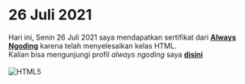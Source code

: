 # 26 Juli 2021

Hari ini, Senin 26 Juli 2021 saya mendapatkan sertifikat dari **[Always Ngoding](https://alwaysngoding.com/)** karena telah menyelesaikan kelas HTML.<br>
Kalian bisa mengunjungi profil _always ngoding_ saya **[disini](https://alwaysngoding.com/anggota/Rasyidzkun)**<br><br>
![HTML5](https://img.shields.io/badge/-HTML5-E34F26?style=flat-square&logo=html5&logoColor=white)
